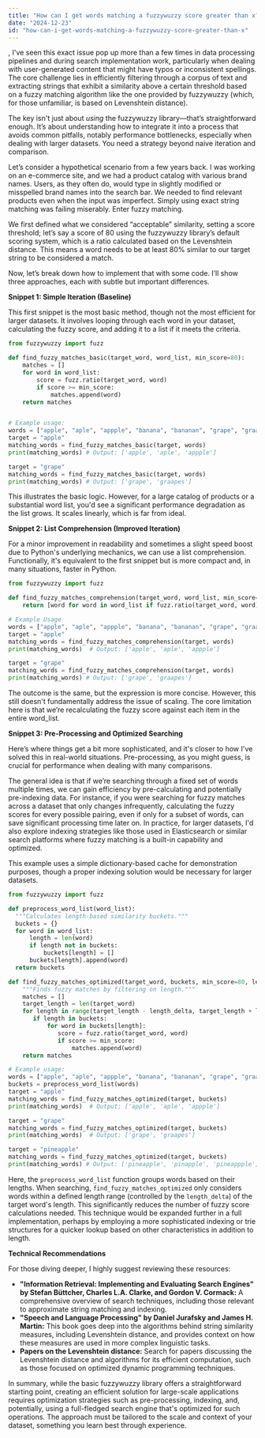 ```yaml
---
title: "How can I get words matching a fuzzywuzzy score greater than x?"
date: "2024-12-23"
id: "how-can-i-get-words-matching-a-fuzzywuzzy-score-greater-than-x"
---
```


,  I've seen this exact issue pop up more than a few times in data processing pipelines and during search implementation work, particularly when dealing with user-generated content that might have typos or inconsistent spellings. The core challenge lies in efficiently filtering through a corpus of text and extracting strings that exhibit a similarity above a certain threshold based on a fuzzy matching algorithm like the one provided by fuzzywuzzy (which, for those unfamiliar, is based on Levenshtein distance).

The key isn't just about *using* the fuzzywuzzy library—that’s straightforward enough. It’s about understanding how to integrate it into a process that avoids common pitfalls, notably performance bottlenecks, especially when dealing with larger datasets. You need a strategy beyond naive iteration and comparison.

Let’s consider a hypothetical scenario from a few years back. I was working on an e-commerce site, and we had a product catalog with various brand names. Users, as they often do, would type in slightly modified or misspelled brand names into the search bar. We needed to find relevant products even when the input was imperfect. Simply using exact string matching was failing miserably. Enter fuzzy matching.

We first defined what we considered “acceptable” similarity, setting a score threshold; let’s say a score of 80 using the fuzzywuzzy library’s default scoring system, which is a ratio calculated based on the Levenshtein distance. This means a word needs to be at least 80% similar to our target string to be considered a match.

Now, let’s break down how to implement that with some code. I’ll show three approaches, each with subtle but important differences.

**Snippet 1: Simple Iteration (Baseline)**

This first snippet is the most basic method, though not the most efficient for larger datasets. It involves looping through each word in your dataset, calculating the fuzzy score, and adding it to a list if it meets the criteria.

```python
from fuzzywuzzy import fuzz

def find_fuzzy_matches_basic(target_word, word_list, min_score=80):
    matches = []
    for word in word_list:
        score = fuzz.ratio(target_word, word)
        if score >= min_score:
            matches.append(word)
    return matches


# Example usage:
words = ["apple", "aple", "appple", "banana", "bananan", "grape", "graapes"]
target = "apple"
matching_words = find_fuzzy_matches_basic(target, words)
print(matching_words) # Output: ['apple', 'aple', 'appple']

target = "grape"
matching_words = find_fuzzy_matches_basic(target, words)
print(matching_words) # Output: ['grape', 'graapes']
```

This illustrates the basic logic. However, for a large catalog of products or a substantial word list, you'd see a significant performance degradation as the list grows. It scales linearly, which is far from ideal.

**Snippet 2: List Comprehension (Improved Iteration)**

For a minor improvement in readability and sometimes a slight speed boost due to Python's underlying mechanics, we can use a list comprehension. Functionally, it's equivalent to the first snippet but is more compact and, in many situations, faster in Python.

```python
from fuzzywuzzy import fuzz

def find_fuzzy_matches_comprehension(target_word, word_list, min_score=80):
    return [word for word in word_list if fuzz.ratio(target_word, word) >= min_score]

# Example Usage
words = ["apple", "aple", "appple", "banana", "bananan", "grape", "graapes"]
target = "apple"
matching_words = find_fuzzy_matches_comprehension(target, words)
print(matching_words)  # Output: ['apple', 'aple', 'appple']

target = "grape"
matching_words = find_fuzzy_matches_comprehension(target, words)
print(matching_words) # Output: ['grape', 'graapes']
```

The outcome is the same, but the expression is more concise. However, this still doesn't fundamentally address the issue of scaling. The core limitation here is that we’re recalculating the fuzzy score against each item in the entire word_list.

**Snippet 3: Pre-Processing and Optimized Searching**

Here’s where things get a bit more sophisticated, and it's closer to how I've solved this in real-world situations. Pre-processing, as you might guess, is crucial for performance when dealing with many comparisons.

The general idea is that if we’re searching through a fixed set of words multiple times, we can gain efficiency by pre-calculating and potentially pre-indexing data. For instance, if you were searching for fuzzy matches across a dataset that only changes infrequently, calculating the fuzzy scores for every possible pairing, even if only for a subset of words, can save significant processing time later on. In practice, for larger datasets, I'd also explore indexing strategies like those used in Elasticsearch or similar search platforms where fuzzy matching is a built-in capability and optimized.

This example uses a simple dictionary-based cache for demonstration purposes, though a proper indexing solution would be necessary for larger datasets.

```python
from fuzzywuzzy import fuzz

def preprocess_word_list(word_list):
  """Calculates length-based similarity buckets."""
  buckets = {}
  for word in word_list:
      length = len(word)
      if length not in buckets:
          buckets[length] = []
      buckets[length].append(word)
  return buckets

def find_fuzzy_matches_optimized(target_word, buckets, min_score=80, length_delta=2):
    """Finds fuzzy matches by filtering on length."""
    matches = []
    target_length = len(target_word)
    for length in range(target_length - length_delta, target_length + length_delta + 1):
       if length in buckets:
           for word in buckets[length]:
              score = fuzz.ratio(target_word, word)
              if score >= min_score:
                  matches.append(word)
    return matches

# Example usage:
words = ["apple", "aple", "appple", "banana", "bananan", "grape", "graapes", "pineapple", "pinapple", "pineappple"]
buckets = preprocess_word_list(words)
target = "apple"
matching_words = find_fuzzy_matches_optimized(target, buckets)
print(matching_words)  # Output: ['apple', 'aple', 'appple']

target = "grape"
matching_words = find_fuzzy_matches_optimized(target, buckets)
print(matching_words)  # Output: ['grape', 'graapes']

target = "pineapple"
matching_words = find_fuzzy_matches_optimized(target, buckets)
print(matching_words) # Output: ['pineapple', 'pinapple', 'pineappple']
```

Here, the `preprocess_word_list` function groups words based on their lengths. When searching, `find_fuzzy_matches_optimized` only considers words within a defined length range (controlled by the `length_delta`) of the target word's length. This significantly reduces the number of fuzzy score calculations needed. This technique would be expanded further in a full implementation, perhaps by employing a more sophisticated indexing or trie structures for a quicker lookup based on other characteristics in addition to length.

**Technical Recommendations**

For those diving deeper, I highly suggest reviewing these resources:

*   **"Information Retrieval: Implementing and Evaluating Search Engines" by Stefan Büttcher, Charles L.A. Clarke, and Gordon V. Cormack:** A comprehensive overview of search techniques, including those relevant to approximate string matching and indexing.
*   **"Speech and Language Processing" by Daniel Jurafsky and James H. Martin:** This book goes deep into the algorithms behind string similarity measures, including Levenshtein distance, and provides context on how these measures are used in more complex linguistic tasks.
*   **Papers on the Levenshtein distance:** Search for papers discussing the Levenshtein distance and algorithms for its efficient computation, such as those focused on optimized dynamic programming techniques.

In summary, while the basic fuzzywuzzy library offers a straightforward starting point, creating an efficient solution for large-scale applications requires optimization strategies such as pre-processing, indexing, and, potentially, using a full-fledged search engine that's optimized for such operations. The approach must be tailored to the scale and context of your dataset, something you learn best through experience.
